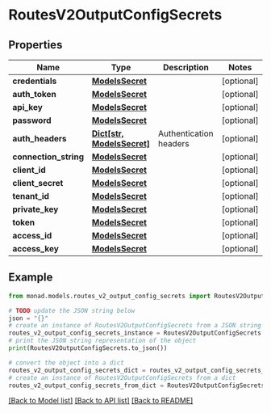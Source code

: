 # RoutesV2OutputConfigSecrets


## Properties

Name | Type | Description | Notes
------------ | ------------- | ------------- | -------------
**credentials** | [**ModelsSecret**](ModelsSecret.md) |  | [optional] 
**auth_token** | [**ModelsSecret**](ModelsSecret.md) |  | [optional] 
**api_key** | [**ModelsSecret**](ModelsSecret.md) |  | [optional] 
**password** | [**ModelsSecret**](ModelsSecret.md) |  | [optional] 
**auth_headers** | [**Dict[str, ModelsSecret]**](ModelsSecret.md) | Authentication headers | [optional] 
**connection_string** | [**ModelsSecret**](ModelsSecret.md) |  | [optional] 
**client_id** | [**ModelsSecret**](ModelsSecret.md) |  | [optional] 
**client_secret** | [**ModelsSecret**](ModelsSecret.md) |  | [optional] 
**tenant_id** | [**ModelsSecret**](ModelsSecret.md) |  | [optional] 
**private_key** | [**ModelsSecret**](ModelsSecret.md) |  | [optional] 
**token** | [**ModelsSecret**](ModelsSecret.md) |  | [optional] 
**access_id** | [**ModelsSecret**](ModelsSecret.md) |  | [optional] 
**access_key** | [**ModelsSecret**](ModelsSecret.md) |  | [optional] 

## Example

```python
from monad.models.routes_v2_output_config_secrets import RoutesV2OutputConfigSecrets

# TODO update the JSON string below
json = "{}"
# create an instance of RoutesV2OutputConfigSecrets from a JSON string
routes_v2_output_config_secrets_instance = RoutesV2OutputConfigSecrets.from_json(json)
# print the JSON string representation of the object
print(RoutesV2OutputConfigSecrets.to_json())

# convert the object into a dict
routes_v2_output_config_secrets_dict = routes_v2_output_config_secrets_instance.to_dict()
# create an instance of RoutesV2OutputConfigSecrets from a dict
routes_v2_output_config_secrets_from_dict = RoutesV2OutputConfigSecrets.from_dict(routes_v2_output_config_secrets_dict)
```
[[Back to Model list]](../README.md#documentation-for-models) [[Back to API list]](../README.md#documentation-for-api-endpoints) [[Back to README]](../README.md)


